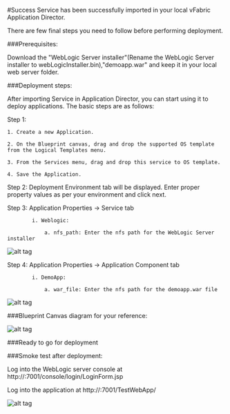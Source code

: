 #Success
Service has been successfully imported in your local vFabric Application Director. 

There are few final steps you need to follow before performing deployment.

###Prerequisites:

Download the  "WebLogic Server installer"(Rename the WebLogic Server installer to webLogicInstaller.bin),"demoapp.war" and  keep it in your local web server folder.


###Deployment steps:

After importing Service in Application Director, you can start using it to deploy applications. The basic steps are as follows:

Step 1:

	1. Create a new Application.
	 
    2. On the Blueprint canvas, drag and drop the supported OS template from the Logical Templates menu.

    3. From the Services menu, drag and drop this service to OS template.

    4. Save the Application.
    
Step 2: Deployment Environment tab will be displayed. Enter proper property values as per your environment and click next.

Step 3: Application Properties -> Service tab

			i. Weblogic:

				a. nfs_path: Enter the nfs path for the WebLogic Server installer
![alt tag](https://raw.github.com/vmware-applicationdirector/solutions-import-6/Oracle-WebLogic-Server-12c-Non-Clustered-Service-v1.0.0/Oracle-WebLogic-Server-12c-Non-Clustered-Service-properties2.png)
			
Step 4: Application Properties -> Application Component tab

			i. DemoApp:

				a. war_file: Enter the nfs path for the demoapp.war file

![alt tag](https://raw.github.com/vmware-applicationdirector/solutions-import-6/Oracle-WebLogic-Server-12c-Non-Clustered-Service-v1.0.0/Oracle-WebLogic-Server-12c-Non-Clustered-Service-properties1.png)

###Blueprint Canvas diagram for your reference: 

![alt tag](https://raw.github.com/vmware-applicationdirector/solutions-import-6/Oracle-WebLogic-Server-12c-Non-Clustered-Service-v1.0.0/Oracle-WebLogic-Server-12c-Non-Clustered-Service-Canvas.png)

###Ready to go for deployment

###Smoke test after deployment:
	
Log into the WebLogic server console at http://<deployed IP>:7001/console/login/LoginForm.jsp
	
Log into the application at http://<deployed IP>:7001/TestWebApp/

![alt tag](https://raw.github.com/vmware-applicationdirector/solutions-import-6/Oracle-WebLogic-Server-12c-Non-Clustered-Service-v1.0.0/Oracle-WebLogic-Server-12c-Non-Clustered-Service-Smoke-Test.png)





 








